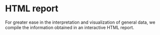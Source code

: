 # HTML report

For greater ease in the interpretation and visualization of general
data, we compile the information obtained in an interactive HTML report.
